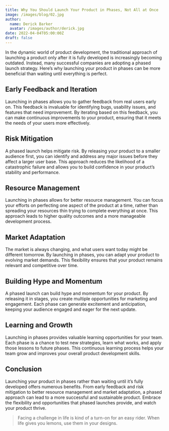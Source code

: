 ```yaml
---
title: Why You Should Launch Your Product in Phases, Not All at Once
image: /images/blog/02.jpg
author:
  name: Derick Barker
  avatar: /images/author/derick.jpg
date: 2022-04-04T05:00:00Z
draft: false
---
```


In the dynamic world of product development, the traditional approach of launching a product only after it is fully developed is increasingly becoming outdated. Instead, many successful companies are adopting a phased launch strategy. Here’s why launching your product in phases can be more beneficial than waiting until everything is perfect.

## Early Feedback and Iteration

Launching in phases allows you to gather feedback from real users early on. This feedback is invaluable for identifying bugs, usability issues, and features that need improvement. By iterating based on this feedback, you can make continuous improvements to your product, ensuring that it meets the needs of your users more effectively.

## Risk Mitigation

A phased launch helps mitigate risk. By releasing your product to a smaller audience first, you can identify and address any major issues before they affect a larger user base. This approach reduces the likelihood of a catastrophic failure and allows you to build confidence in your product’s stability and performance.

## Resource Management

Launching in phases allows for better resource management. You can focus your efforts on perfecting one aspect of the product at a time, rather than spreading your resources thin trying to complete everything at once. This approach leads to higher quality outcomes and a more manageable development process.

## Market Adaptation

The market is always changing, and what users want today might be different tomorrow. By launching in phases, you can adapt your product to evolving market demands. This flexibility ensures that your product remains relevant and competitive over time.

## Building Hype and Momentum

A phased launch can build hype and momentum for your product. By releasing it in stages, you create multiple opportunities for marketing and engagement. Each phase can generate excitement and anticipation, keeping your audience engaged and eager for the next update.

## Learning and Growth

Launching in phases provides valuable learning opportunities for your team. Each phase is a chance to test new strategies, learn what works, and apply those lessons to future phases. This continuous learning process helps your team grow and improves your overall product development skills.

## Conclusion

Launching your product in phases rather than waiting until it’s fully developed offers numerous benefits. From early feedback and risk mitigation to better resource management and market adaptation, a phased approach can lead to a more successful and sustainable product. Embrace the flexibility and opportunities that phased launches provide, and watch your product thrive.

<Blockquote name="Alexander Smith">
  Facing a challenge in life is kind of a turn-on for an easy rider. When life gives you lemons, use them in your designs.
</Blockquote>
